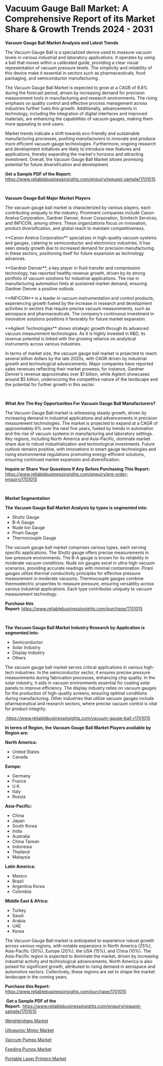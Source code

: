 <p><h1>Vacuum Gauge Ball Market: A Comprehensive Report of its Market Share & Growth Trends 2024 - 2031</h1></p><p><strong>Vacuum Gauge Ball Market Analysis and Latest Trends</strong></p>
<p><p>The Vacuum Gauge Ball is a specialized device used to measure vacuum levels in various industrial and laboratory applications. It operates by using a ball that moves within a calibrated guide, providing a clear visual representation of vacuum pressure levels. The simplicity and reliability of this device make it essential in sectors such as pharmaceuticals, food packaging, and semiconductor manufacturing.</p><p>The Vacuum Gauge Ball Market is expected to grow at a CAGR of 9.8% during the forecast period, driven by increasing demand for precision measurement tools in manufacturing and research environments. The rising emphasis on quality control and effective process management across industries further fuels this growth. Additionally, advancements in technology, including the integration of digital interfaces and improved materials, are enhancing the capabilities of vacuum gauges, making them more appealing to end-users.</p><p>Market trends indicate a shift towards eco-friendly and sustainable manufacturing processes, pushing manufacturers to innovate and produce more efficient vacuum gauge technologies. Furthermore, ongoing research and development initiatives are likely to introduce new features and applications, thereby expanding the market's horizons and attracting investment. Overall, the Vacuum Gauge Ball Market shows promising potential for future diversification and development.</p></p>
<p><strong>Get a Sample PDF of the Report:&nbsp;</strong> <a href="https://www.reliablebusinessinsights.com/enquiry/request-sample/1701015?utm_campaign=102&utm_medium=2&utm_source=Github&utm_content=ia&utm_term=21102024&utm_id=vacuum-gauge-ball">https://www.reliablebusinessinsights.com/enquiry/request-sample/1701015</a></p>
<p>&nbsp;</p>
<p><strong>Vacuum Gauge Ball Major Market Players</strong></p>
<p><p>The vacuum gauge ball market is characterized by various players, each contributing uniquely to the industry. Prominent companies include Canon Anelva Corporation, Gardner Denver, Anver Corporation, Srinitech Services, and INFICON, among others. These organizations focus on innovation, product diversification, and global reach to maintain competitiveness.</p><p>**Canon Anelva Corporation** specializes in high-quality vacuum systems and gauges, catering to semiconductor and electronics industries. It has seen steady growth due to increased demand for precision manufacturing in these sectors, positioning itself for future expansion as technology advances.</p><p>**Gardner Denver**, a key player in fluid transfer and compression technology, has reported healthy revenue growth, driven by its strong portfolio of vacuum solutions for industrial applications. The rise in manufacturing automation hints at sustained market demand, ensuring Gardner Denver a positive outlook.</p><p>**INFICON** is a leader in vacuum instrumentation and control products, experiencing growth fueled by the increase in research and development activities in sectors that require precise vacuum measurements, such as aerospace and pharmaceuticals. The company’s continuous investment in innovative solutions positions it favorably for future market expansion.</p><p>**Agilent Technologies** shows strategic growth through its advanced vacuum measurement technologies. As it is highly invested in R&D, its revenue potential is linked with the growing reliance on analytical instruments across various industries.</p><p>In terms of market size, the vacuum gauge ball market is projected to reach several billion dollars by the late 2020s, with CAGR driven by industrial growth and technological advancements. Major companies have reported sales revenues reflecting their market prowess; for instance, Gardner Denver's revenue approximates over $1 billion, while Agilent showcases around $5 billion, underscoring the competitive nature of the landscape and the potential for further growth in this sector.</p></p>
<p>&nbsp;</p>
<p><strong>What Are The Key Opportunities For Vacuum Gauge Ball Manufacturers?</strong></p>
<p><p>The Vacuum Gauge Ball market is witnessing steady growth, driven by increasing demand in industrial applications and advancements in precision measurement technologies. The market is projected to expand at a CAGR of approximately 6% over the next five years, fueled by trends in automation and the rise of vacuum systems in manufacturing and laboratory settings. Key regions, including North America and Asia-Pacific, dominate market share due to robust industrialization and technological investments. Future outlook remains positive, with innovations in smart gauge technologies and rising environmental regulations promoting energy-efficient solutions, ensuring continued market expansion and diversification.</p></p>
<p><strong>Inquire or Share Your Questions If Any Before Purchasing This Report:</strong> <a href="https://www.reliablebusinessinsights.com/enquiry/pre-order-enquiry/1701015?utm_campaign=102&utm_medium=2&utm_source=Github&utm_content=ia&utm_term=21102024&utm_id=vacuum-gauge-ball">https://www.reliablebusinessinsights.com/enquiry/pre-order-enquiry/1701015</a></p>
<p>&nbsp;</p>
<p><strong>Market Segmentation</strong></p>
<p><strong>The Vacuum Gauge Ball Market Analysis by types is segmented into:</strong></p>
<p><ul><li>Shultz Gauge</li><li>B-A Gauge</li><li>Nude Ion Gauge</li><li>Pirani Gauge</li><li>Thermocouple Gauge</li></ul></p>
<p><p>The vacuum gauge ball market comprises various types, each serving specific applications. The Shultz gauge offers precise measurements in low-pressure environments. The B-A gauge is known for its reliability in moderate vacuum conditions. Nude ion gauges excel in ultra-high vacuum scenarios, providing accurate readings with minimal contamination. Pirani gauges utilize thermal conductivity principles for effective pressure measurement in moderate vacuums. Thermocouple gauges combine thermoelectric properties to measure pressure, ensuring versatility across various industrial applications. Each type contributes uniquely to vacuum measurement technology.</p></p>
<p><strong>Purchase this Report:&nbsp;</strong><a href="https://www.reliablebusinessinsights.com/purchase/1701015?utm_campaign=102&utm_medium=2&utm_source=Github&utm_content=ia&utm_term=21102024&utm_id=vacuum-gauge-ball">https://www.reliablebusinessinsights.com/purchase/1701015</a></p>
<p>&nbsp;</p>
<p><strong>The Vacuum Gauge Ball Market Industry Research by Application is segmented into:</strong></p>
<p><ul><li>Semiconductor</li><li>Solar Industry</li><li>Display Industry</li><li>Others</li></ul></p>
<p><p>The vacuum gauge ball market serves critical applications in various high-tech industries. In the semiconductor sector, it ensures precise pressure measurements during fabrication processes, enhancing chip quality. In the solar industry, it aids in vacuum environments essential for coating solar panels to improve efficiency. The display industry relies on vacuum gauges for the production of high-quality screens, ensuring optimal conditions during manufacturing. Other industries that utilize vacuum gauges include pharmaceutical and research sectors, where precise vacuum control is vital for product integrity.</p></p>
<p><a href="https://www.reliablebusinessinsights.com/vacuum-gauge-ball-r1701015?utm_campaign=102&utm_medium=2&utm_source=Github&utm_content=ia&utm_term=21102024&utm_id=vacuum-gauge-ball">&nbsp;https://www.reliablebusinessinsights.com/vacuum-gauge-ball-r1701015</a></p>
<p><strong>In terms of Region, the Vacuum Gauge Ball Market Players available by Region are:</strong></p>
<p>
    <p> <strong> North America: </strong>
        <ul>
            <li>United States</li>
            <li>Canada</li>
        </ul>
        </p> 
    <p> <strong> Europe: </strong>
        <ul>
            <li>Germany</li>
            <li>France</li>
            <li>U.K.</li>
            <li>Italy</li>
            <li>Russia</li>
        </ul>
        </p> 
    <p> <strong> Asia-Pacific: </strong>
        <ul>
            <li>China</li>
            <li>Japan</li>
            <li>South Korea</li>
            <li>India</li>
            <li>Australia</li>
            <li>China Taiwan</li>
            <li>Indonesia</li>
            <li>Thailand</li>
            <li>Malaysia</li>
        </ul>
        </p> 
    <p> <strong> Latin America: </strong>
        <ul>
            <li>Mexico</li>
            <li>Brazil</li>
            <li>Argentina Korea</li>
            <li>Colombia</li>
        </ul>
        </p> 
    <p> <strong> Middle East & Africa: </strong>
        <ul>
            <li>Turkey</li>
            <li>Saudi</li>
            <li>Arabia</li>
            <li>UAE</li>
            <li>Korea</li>
        </ul>
    </p>
    </p>
<p><p>The Vacuum Gauge Ball market is anticipated to experience robust growth across various regions, with notable expansions in North America (25%), Asia-Pacific (30%), Europe (20%), the USA (15%), and China (10%). The Asia-Pacific region is expected to dominate the market, driven by increasing industrial activity and technological advancements. North America is also poised for significant growth, attributed to rising demand in aerospace and automotive sectors. Collectively, these regions are set to shape the market landscape in the coming years.</p></p>
<p><strong>Purchase this Report: </strong><a href="https://www.reliablebusinessinsights.com/purchase/1701015?utm_campaign=102&utm_medium=2&utm_source=Github&utm_content=ia&utm_term=21102024&utm_id=vacuum-gauge-ball">https://www.reliablebusinessinsights.com/purchase/1701015</a></p>
<p>&nbsp;<strong>Get a Sample PDF of the Report:&nbsp;&nbsp;</strong><a href="https://www.reliablebusinessinsights.com/enquiry/request-sample/1701015?utm_campaign=102&utm_medium=2&utm_source=Github&utm_content=ia&utm_term=21102024&utm_id=vacuum-gauge-ball">https://www.reliablebusinessinsights.com/enquiry/request-sample/1701015</a></p>
<p><strong></strong></p>
<p><p><a href="https://issuu.com/reportprime-2/docs/weighbridges-market-size-2030.pptx_ef1ef773369a3d?utm_campaign=102&utm_medium=2&utm_source=Github&utm_content=ia&utm_term=21102024&utm_id=vacuum-gauge-ball">Weighbridges Market</a></p><p><a href="https://github.com/laurettae0ac/Market-Research-Report-List-1/blob/main/ultrasonic-motor-market.md?utm_campaign=102&utm_medium=2&utm_source=Github&utm_content=ia&utm_term=21102024&utm_id=vacuum-gauge-ball">Ultrasonic Motor Market</a></p><p><a href="https://www.linkedin.com/pulse/vaccum-pumps-market-size-share-competitive-landscape-trend-zsaue?utm_campaign=102&utm_medium=2&utm_source=Github&utm_content=ia&utm_term=21102024&utm_id=vacuum-gauge-ball">Vaccum Pumps Market</a></p><p><a href="https://issuu.com/reportprime-2/docs/feeding-pumps-market-size-2030.pptx_59715e8b4bb122?utm_campaign=102&utm_medium=2&utm_source=Github&utm_content=ia&utm_term=21102024&utm_id=vacuum-gauge-ball">Feeding Pumps Market</a></p><p><a href="https://github.com/fratgqppizur/Market-Research-Report-List-1/blob/main/portable-laser-printers-market.md?utm_campaign=102&utm_medium=2&utm_source=Github&utm_content=ia&utm_term=21102024&utm_id=vacuum-gauge-ball">Portable Laser Printers Market</a></p></p>